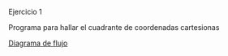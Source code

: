 Ejercicio 1

Programa para hallar el cuadrante de coordenadas cartesionas

[Diagrama de flujo](diagrama.png)